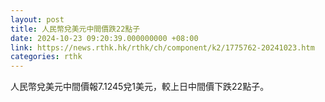 ```yaml
---
layout: post
title: 人民幣兌美元中間價跌22點子
date: 2024-10-23 09:20:39.000000000 +08:00
link: https://news.rthk.hk/rthk/ch/component/k2/1775762-20241023.htm
categories: rthk
---
```


人民幣兌美元中間價報7.1245兌1美元，較上日中間價下跌22點子。
